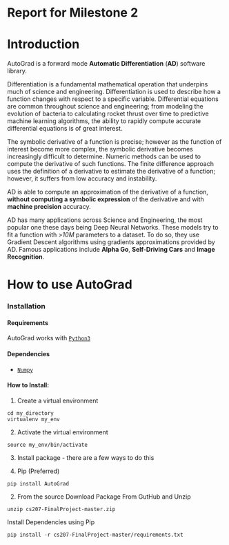 # Report for Milestone 2

# Introduction
AutoGrad is a forward mode **Automatic Differentiation** (**AD**) software library.

Differentiation is a fundamental mathematical operation that underpins much of science and engineering. Differentiation is used to describe how a function changes with respect to a specific variable. Differential equations are common throughout science and engineering; from modeling the evolution of bacteria to calculating rocket thrust over time to predictive machine learning algorithms, the ability to rapidly compute accurate differential equations is of great interest.

The symbolic derivative of a function is precise; however as the function of interest become more complex, the symbolic derivative becomes increasingly difficult to determine. Numeric methods can be used to compute the derivative of such functions. The finite difference approach uses the definition of a derivative to estimate the derivative of a function; however, it suffers from low accuracy and instability.

AD is able to compute an approximation of the derivative of a function, **without computing a symbolic expression** of the derivative and with **machine precision** accuracy.

AD has many applications across Science and Engineering, the most popular one these days being Deep Neural Networks. These models try to fit a function with >*10M* parameters to a dataset. To do so, they use Gradient Descent algorithms using gradients approximations provided by AD. Famous applications include **Alpha Go**, **Self-Driving Cars** and **Image Recognition**.

# How to use AutoGrad

### Installation

#### Requirements
AutoGrad works with [`Python3`](https://docs.python.org/3/)
#### Dependencies
* [`Numpy`](http://www.numpy.org/)

#### How to Install:
1. Create a virtual environment
```
cd my_directory
virtualenv my_env
```
2. Activate the virtual environment
```
source my_env/bin/activate
```
3. Install package - there are a few ways to do this

  1. Pip (Preferred)
```
pip install AutoGrad
```
  2. From the source
Download Package From GutHub and Unzip
```
unzip cs207-FinalProject-master.zip
```
Install Dependencies using Pip
```
pip install -r cs207-FinalProject-master/requirements.txt
```
